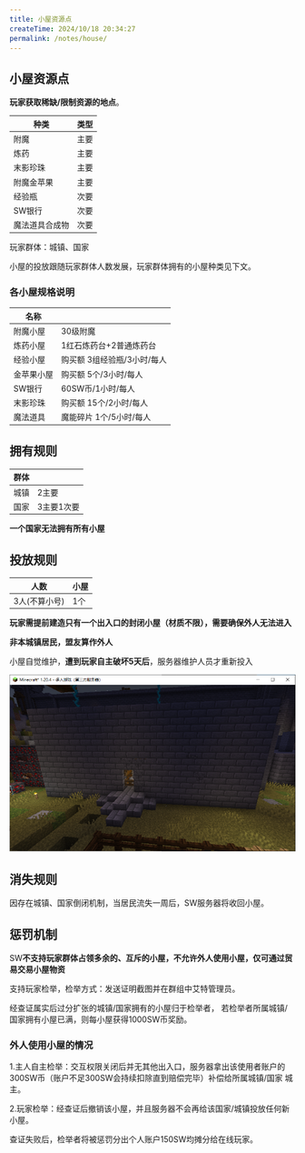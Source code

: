 ```yaml
---
title: 小屋资源点
createTime: 2024/10/18 20:34:27
permalink: /notes/house/
---
```

## 小屋资源点

**玩家获取稀缺/限制资源的地点**。


|种类|类型|
|--|--|
|附魔|主要|
|炼药|主要|
|末影珍珠|主要|
|附魔金苹果|主要|
|经验瓶|次要|
|SW银行|次要|
|魔法道具合成物|次要|

玩家群体：城镇、国家

小屋的投放跟随玩家群体人数发展，玩家群体拥有的小屋种类见下文。

### 各小屋规格说明

| 名称         |                  |
| ------------ | --------------------------- |
| 附魔小屋     | 30级附魔               | 
| 炼药小屋     | 1红石炼药台+2普通炼药台     |
| 经验小屋     | 购买额 3组经验瓶/3小时/每人 | 
| 金苹果小屋   | 购买额 5个/3小时/每人       |
| SW银行       | 60SW币/1小时/每人           |
| 末影珍珠     | 购买额 15个/2小时/每人      |
| 魔法道具     | 魔能碎片 1个/5小时/每人     |

## 拥有规则
|群体||
|--|--|
|城镇|2主要|
|国家|3主要1次要|

**一个国家无法拥有所有小屋**

## 投放规则

|人数|小屋|
|--|--|
|3人(不算小号)|1个|

**玩家需提前建造只有一个出入口的封闭小屋（材质不限），需要确保外人无法进入**

**非本城镇居民，盟友算作外人**


小屋自觉维护，**遭到玩家自主破坏5天后**，服务器维护人员才重新投入

<img src="/images/house.png" alt="skull">



## 消失规则

因存在城镇、国家倒闭机制，当居民流失一周后，SW服务器将收回小屋。

## 惩罚机制

SW**不支持玩家群体占领多余的、互斥的小屋，不允许外人使用小屋，仅可通过贸易交易小屋物资**

支持玩家检举，检举方式：发送证明截图并在群组中艾特管理员。

经查证属实后过分扩张的城镇/国家拥有的小屋归于检举者，
若检举者所属城镇/国家拥有小屋已满，则每小屋获得1000SW币奖励。

### 外人使用小屋的情况

1.主人自主检举：交互权限关闭后并无其他出入口，服务器拿出该使用者账户的300SW币（账户不足300SW会持续扣除直到赔偿完毕）补偿给所属城镇/国家 城主。

2.玩家检举：经查证后撤销该小屋，并且服务器不会再给该国家/城镇投放任何新小屋。

查证失败后，检举者将被惩罚分出个人账户150SW均摊分给在线玩家。
